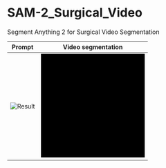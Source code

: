 # SAM-2_Surgical_Video
Segment Anything 2 for Surgical Video Segmentation

| Prompt | Video segmentation |
| :---: | :---: |
|<div align=center><img src="https://github.com/AngeLouCN/SAM-2_Surgical_Video/result/cutting_prompt" width="240" alt="Result"/></div>|<div align=center><img src="https://github.com/AngeLouCN/CaraNet/blob/main/figures/brain_seg.gif" width="240" alt="Result"/></div>|
